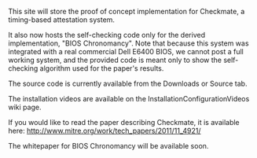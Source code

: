 This site will store the proof of concept implementation for Checkmate, a timing-based attestation system.

It also now hosts the self-checking code only for the derived implementation, "BIOS Chronomancy". Note that because this system was integrated with a real commercial Dell E6400 BIOS, we cannot post a full working system, and the provided code is meant only to show the self-checking algorithm used for the paper's results.

The source code is currently available from the Downloads or Source tab.

The installation videos are available on the InstallationConfigurationVideos wiki page.

If you would like to read the paper describing Checkmate, it is available here:
http://www.mitre.org/work/tech_papers/2011/11_4921/

The whitepaper for BIOS Chronomancy will be available soon.
